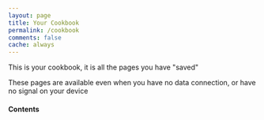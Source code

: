 ```yaml
---
layout: page
title: Your Cookbook
permalink: /cookbook
comments: false
cache: always
---
```


This is your cookbook, it is all the pages you have "saved"

These pages are available even when you have no data connection, or have no signal on your device

#### Contents

<div>
<ol id="cacheList">
</ol>
</div>

<script>
    const alwaysCachedPages = [ 
        {% for page in site.pages %}{% if page.cache == "always" %}
        '{{ page.url }}',
        {% endif %}{% endfor %}
        ''
     ]

    async function renderCurrentKeys() {
        let list = document.querySelector('#cacheList');

        while (list.firstChild) {
            list.removeChild(list.firstChild);
        }

        const results = [];
        const cache = await caches.open(cacheName);
        for (const request of await cache.keys()) {
            const match = request.url.match(/\/\/(.*?)\/(.*)/);
            if (match) {
                const path = match[2];
                if (!(alwaysCachedPages.includes('/' + path) || path.startsWith('assets/'))) {
                    const response = await cache.match(request);
                    const body = await response.text();
                    const titleMatch = body.match(/<title>(.*)\|(.*?)<\/title>/);
                    const title = (titleMatch != null) ? titleMatch[1] : request.url;
                    const authorMatch = body.match(/<a class="link-dark" href=(.*?)>(.*?)<\/a>/);
                    const author = (authorMatch != null) ? authorMatch[2] : 'none';
                    const publishedMatch = body.match(/<span class="post-date">(.*)<\/span>/);
                    const published = (publishedMatch != null) ? publishedMatch[1] : '';
                    results.push({
                        path,
                        title,
                        url: request.url,
                        author,
                        published,
                        visited: new Date(response.headers.get('date'))
                    });
                }
            }
        }
        if (results.length) {
            list.innerHTML = results
                .sort((a, b) => a.title > b.title ? 1 : -1)
                .map(res => {
                    let html = `<li><a href="${res.url}">${res.title}</a> <span><small> published by ${res.author} on ${res.published}, last visited ${res.visited.toISOString().substring(0, 10)}</small></span> <button class="btn trash" onclick="removeFromCache('${res.url}'); renderCurrentKeys();"> </button></li>`;
                    return html;
                })
                .join('\n');
        }
    }

    window.addEventListener('load', () => {
        renderCurrentKeys();
    });
</script>
